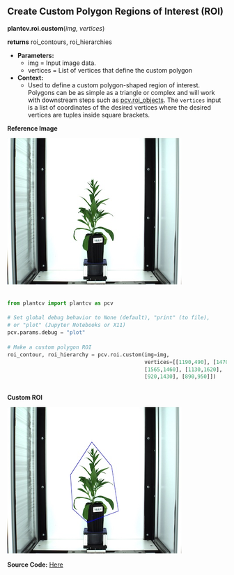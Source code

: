 ## Create Custom Polygon Regions of Interest (ROI) 

**plantcv.roi.custom**(*img, vertices*)

**returns** roi_contours, roi_hierarchies

- **Parameters:**
    - img            = Input image data.
    - vertices       = List of vertices that define the custom polygon
- **Context:**
    - Used to define a custom polygon-shaped region of interest. Polygons 
    can be as simple as a triangle or complex and will work with downstream 
    steps such as [pcv.roi_objects](roi_objects.md). The `vertices` input 
    is a list of coordinates of the desired vertices where the desired vertices 
    are tuples inside square brackets. 

**Reference Image**

![Screenshot](img/documentation_images/roi_custom/rgb_img.jpg)

```python

from plantcv import plantcv as pcv

# Set global debug behavior to None (default), "print" (to file), 
# or "plot" (Jupyter Notebooks or X11)
pcv.params.debug = "plot"

# Make a custom polygon ROI
roi_contour, roi_hierarchy = pcv.roi.custom(img=img, 
                                            vertices=[[1190,490], [1470,830], 
                                            [1565,1460], [1130,1620], 
                                            [920,1430], [890,950]])
                                      
```

**Custom ROI**

![Screenshot](img/documentation_images/roi_custom/custom_roi.jpg)

**Source Code:** [Here](https://github.com/danforthcenter/plantcv/blob/master/plantcv/plantcv/roi/roi_methods.py)
